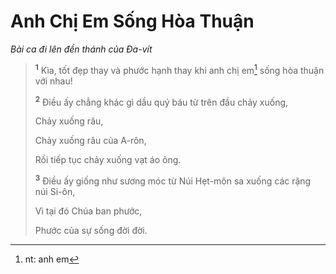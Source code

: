 # Anh Chị Em Sống Hòa Thuận
*Bài ca đi lên đền thánh của Ða-vít*

> <sup><b>1</b></sup> Kìa, tốt đẹp thay và phước hạnh thay khi anh chị em[^1-f441941e-60bd-44a0-97f9-ee99b2db5f80] sống hòa thuận với nhau!
> 
> <sup><b>2</b></sup> Ðiều ấy chẳng khác gì dầu quý báu từ trên đầu chảy xuống,
> 
> Chảy xuống râu,
> 
> Chảy xuống râu của A-rôn,
> 
> Rồi tiếp tục chảy xuống vạt áo ông.
> 
> <sup><b>3</b></sup> Ðiều ấy giống như sương móc từ Núi Hẹt-môn sa xuống các rặng núi Si-ôn,
> 
> Vì tại đó Chúa ban phước,
> 
> Phước của sự sống đời đời.

[^1-f441941e-60bd-44a0-97f9-ee99b2db5f80]: nt: anh em